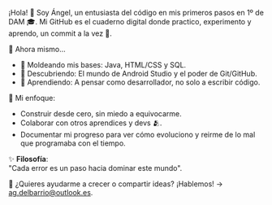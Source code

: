 ¡Hola! 👋 Soy Ángel, un entusiasta del código en mis primeros pasos en 1º de DAM 🎓.
Mi GitHub es el cuaderno digital donde practico, experimento y aprendo, un commit a la vez 🚀.

🌱 Ahora mismo...

- 🔨 Moldeando mis bases: Java, HTML/CSS y SQL.
- 📱 Descubriendo: El mundo de Android Studio y el poder de Git/GitHub.
- 🧠 Aprendiendo: A pensar como desarrollador, no solo a escribir código.

🎯 Mi enfoque:

- Construir desde cero, sin miedo a equivocarme.
- Colaborar con otros aprendices y devs 🫂.
- Documentar mi progreso para ver cómo evoluciono y reirme de lo mal que programaba con el tiempo.  

✨ **Filosofía**:  
"Cada error es un paso hacia dominar este mundo".  

📩 ¿Quieres ayudarme a crecer o compartir ideas? ¡Hablemos! → ag.delbarrio@outlook.es. 
